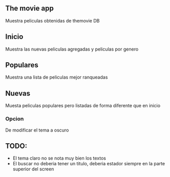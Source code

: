 ## The movie app

Muestra peliculas obtenidas de themovie DB

## Inicio

Muestra las nuevas peliculas agregadas y peliculas  por genero

## Populares

Muestra una lista de peliculas mejor ranqueadas

## Nuevas

Muesta peliculas populares pero listadas de forma diferente que en inicio

### Opcion

De modificar el tema a oscuro

## TODO: 

- El tema claro no se nota muy bien los textos
- El buscar no deberia tener un titulo, deberia estador siempre 
  en la parte superior del screen